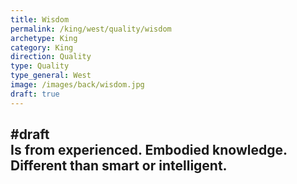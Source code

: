 ```yaml
---
title: Wisdom
permalink: /king/west/quality/wisdom
archetype: King
category: King
direction: Quality
type: Quality
type_general: West
image: /images/back/wisdom.jpg
draft: true
---
```

#draft   
Is from experienced. Embodied knowledge. Different than smart or intelligent. 
---
